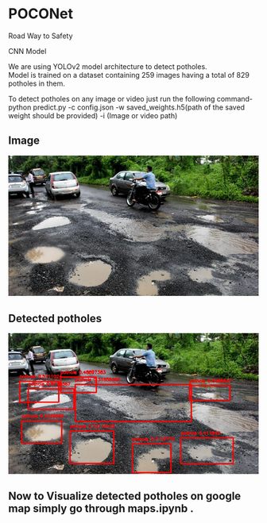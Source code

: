# POCONet
Road Way to Safety

CNN Model

We are using YOLOv2 model architecture to detect potholes.<br/>
Model is trained on a dataset containing 259 images having a total of 829 potholes in them.

To detect potholes on any image or video just run the following command- <br/>
python predict.py -c config.json -w saved_weights.h5(path of the saved weight should be provided) -i (Image or video path)

## Image

![Road with potholes](image/potholes63.jpg?raw=true "Road with Potholes")

## Detected potholes
![Road with potholes detected](image/potholes63_detected.jpg?raw=true "Road with Potholes Detected")


## Now to Visualize detected potholes on google map simply go through maps.ipynb . 
